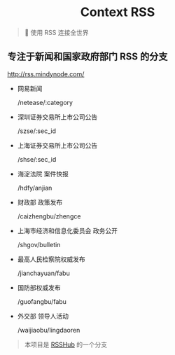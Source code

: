 <h1 align="center">Context RSS</h1>

> 🍭 使用 RSS 连接全世界

## 专注于新闻和国家政府部门 RSS 的分支

http://rss.mindynode.com/

*   网易新闻

    /netease/:category

*   深圳证券交易所上市公司公告

    /szse/:sec_id

*   上海证券交易所上市公司公告

    /shse/:sec_id

*   海淀法院 案件快报

    /hdfy/anjian

*   财政部 政策发布

    /caizhengbu/zhengce

*   上海市经济和信息化委员会 政务公开

    /shgov/bulletin

*   最高人民检察院权威发布

    /jianchayuan/fabu

*   国防部权威发布

    /guofangbu/fabu

*   外交部 领导人活动

    /waijiaobu/lingdaoren

> 本项目是 [RSSHub](https://github.com/DIYgod/RSSHub) 的一个分支
